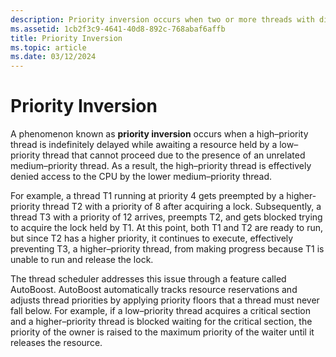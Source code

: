 ```yaml
---
description: Priority inversion occurs when two or more threads with different priorities are in contention to be scheduled.
ms.assetid: 1cb2f3c9-4641-40d8-892c-768abaf6affb
title: Priority Inversion
ms.topic: article
ms.date: 03/12/2024
---
```


# Priority Inversion

A phenomenon known as **priority inversion** occurs when a high–priority thread is indefinitely delayed while awaiting a resource held by a low–priority thread that cannot proceed due to the presence of an unrelated medium–priority thread. As a result, the high–priority thread is effectively denied access to the CPU by the lower medium–priority thread.

For example, a thread T1 running at priority 4 gets preempted by a higher-priority thread T2 with a priority of 8 after acquiring a lock. Subsequently, a thread T3 with a priority of 12 arrives, preempts T2, and gets blocked trying to acquire the lock held by T1. At this point, both T1 and T2 are ready to run, but since T2 has a higher priority, it continues to execute, effectively preventing T3, a higher–priority thread, from making progress because T1 is unable to run and release the lock.

The thread scheduler addresses this issue through a feature called AutoBoost. AutoBoost automatically tracks resource reservations and adjusts thread priorities by applying priority floors that a thread must never fall below. For example, if a low–priority thread acquires a critical section and a higher–priority thread is blocked waiting for the critical section, the priority of the owner is raised to the maximum priority of the waiter until it releases the resource.



 



